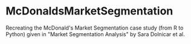 # McDonaldsMarketSegmentation
Recreating the McDonald's Market Segmentation case study (from R to Python) given in "Market Segmentation Analysis" by Sara Dolnicar et al.
